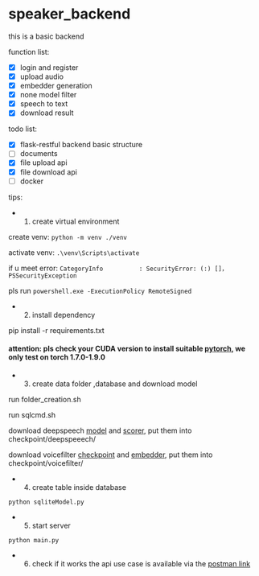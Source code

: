 # speaker_backend
this is a basic backend

function list:
- [x] login and register
- [x] upload audio
- [x] embedder generation
- [x] none model filter
- [x] speech to text
- [x] download result

todo list:

- [x] flask-restful backend basic structure
- [ ] documents
- [x] file upload api
- [x] file download api
- [ ] docker

tips:

- 1. create virtual environment

create venv: `python -m venv ./venv`

activate venv: `.\venv\Scripts\activate`

if u meet error: `CategoryInfo          : SecurityError: (:) []，PSSecurityException`

pls run `powershell.exe -ExecutionPolicy RemoteSigned`

- 2. install dependency

pip install -r requirements.txt

#### attention: pls check your CUDA version to install suitable [pytorch](https://pytorch.org/get-started/previous-versions/), we only test on torch 1.7.0-1.9.0

- 3. create data folder ,database and download model

run folder_creation.sh

run sqlcmd.sh

download deepspeech [model](https://github.com/mozilla/DeepSpeech/releases/download/v0.9.3/deepspeech-0.9.3-models.pbmm) and [scorer](https://github.com/mozilla/DeepSpeech/releases/download/v0.9.3/deepspeech-0.9.3-models.scorer), put them into checkpoint/deepspeeech/

download voicefilter [checkpoint](https://github.com/Xumj82/voicefilter/releases/download/chkpoint/chkpt_190000.pt) and [embedder](https://github.com/Xumj82/voicefilter/blob/main/datasets/embedder.pt), put them into checkpoint/voicefilter/

- 4. create table inside database

`python sqliteModel.py`

- 5. start server

`python main.py`
- 6. check if it works
  the api use case is available via the [postman link](https://www.getpostman.com/collections/8953bbf2a1ba81572a9c)